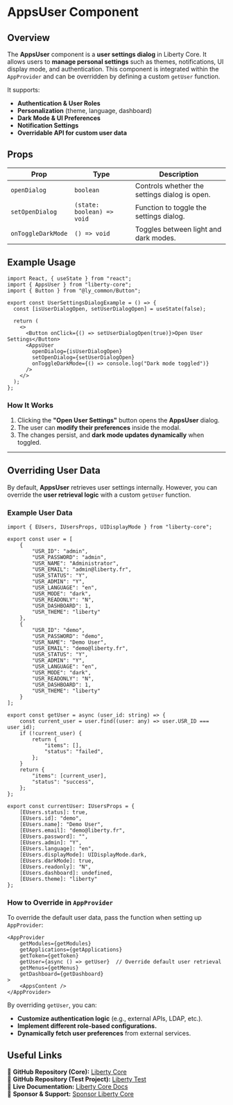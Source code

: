 # AppsUser Component

## Overview
The **AppsUser** component is a **user settings dialog** in Liberty Core. It allows users to **manage personal settings** such as themes, notifications, UI display mode, and authentication. 
This component is integrated within the `AppProvider` and can be overridden by defining a custom `getUser` function.

It supports:
- **Authentication & User Roles**
- **Personalization** (theme, language, dashboard)
- **Dark Mode & UI Preferences**
- **Notification Settings**
- **Overridable API for custom user data**

## Props
| Prop               | Type                         | Description |
|--------------------|----------------------------|-------------|
| `openDialog`    | `boolean`                 | Controls whether the settings dialog is open. |
| `setOpenDialog` | `(state: boolean) => void` | Function to toggle the settings dialog. |
| `onToggleDarkMode` | `() => void`           | Toggles between light and dark modes. |

## Example Usage
```tsx
import React, { useState } from "react";
import { AppsUser } from "liberty-core";
import { Button } from "@ly_common/Button";

export const UserSettingsDialogExample = () => {
  const [isUserDialogOpen, setUserDialogOpen] = useState(false);

  return (
    <>
      <Button onClick={() => setUserDialogOpen(true)}>Open User Settings</Button>
      <AppsUser 
        openDialog={isUserDialogOpen} 
        setOpenDialog={setUserDialogOpen} 
        onToggleDarkMode={() => console.log("Dark mode toggled")} 
      />
    </>
  );
};
```

### **How It Works**
1. Clicking the **"Open User Settings"** button opens the **AppsUser** dialog.
2. The user can **modify their preferences** inside the modal.
3. The changes persist, and **dark mode updates dynamically** when toggled.

---

## **Overriding User Data**
By default, **AppsUser** retrieves user settings internally. However, you can override the **user retrieval logic** with a custom `getUser` function.

### **Example User Data**
```tsx
import { EUsers, IUsersProps, UIDisplayMode } from "liberty-core";

export const user = [
    {
        "USR_ID": "admin",
        "USR_PASSWORD": "admin",
        "USR_NAME": "Administrator",
        "USR_EMAIL": "admin@liberty.fr",
        "USR_STATUS": "Y",
        "USR_ADMIN": "Y",
        "USR_LANGUAGE": "en",
        "USR_MODE": "dark",
        "USR_READONLY": "N",
        "USR_DASHBOARD": 1,
        "USR_THEME": "liberty"
    },
    {
        "USR_ID": "demo",
        "USR_PASSWORD": "demo",
        "USR_NAME": "Demo User",
        "USR_EMAIL": "demo@liberty.fr",
        "USR_STATUS": "Y",
        "USR_ADMIN": "Y",
        "USR_LANGUAGE": "en",
        "USR_MODE": "dark",
        "USR_READONLY": "N",
        "USR_DASHBOARD": 1,
        "USR_THEME": "liberty"
    }
];

export const getUser = async (user_id: string) => {
    const current_user = user.find((user: any) => user.USR_ID === user_id);
    if (!current_user) {
        return {
            "items": [],
            "status": "failed",
        };
    }
    return {
        "items": [current_user],
        "status": "success",
    };
};

export const currentUser: IUsersProps = {
    [EUsers.status]: true,
    [EUsers.id]: "demo",
    [EUsers.name]: "Demo User",
    [EUsers.email]: "demo@liberty.fr",
    [EUsers.password]: "",
    [EUsers.admin]: "Y",
    [EUsers.language]: "en",
    [EUsers.displayMode]: UIDisplayMode.dark,
    [EUsers.darkMode]: true,
    [EUsers.readonly]: "N",
    [EUsers.dashboard]: undefined,
    [EUsers.theme]: "liberty"
};
```

### **How to Override in `AppProvider`**
To override the default user data, pass the function when setting up `AppProvider`:

```tsx
<AppProvider
    getModules={getModules}
    getApplications={getApplications}
    getToken={getToken}
    getUser={async () => getUser}  // Override default user retrieval
    getMenus={getMenus}
    getDashboard={getDashboard}
>
    <AppsContent />
</AppProvider>
```

By overriding `getUser`, you can:
- **Customize authentication logic** (e.g., external APIs, LDAP, etc.).
- **Implement different role-based configurations.**
- **Dynamically fetch user preferences** from external services.

## Useful Links
🔗 **GitHub Repository (Core):** [Liberty Core](https://github.com/fblettner/liberty-core/)  
🔗 **GitHub Repository (Test Project):** [Liberty Test](https://github.com/fblettner/liberty-test/)  
📖 **Live Documentation:** [Liberty Core Docs](https://docs.nomana-it.fr/liberty-core/)  
💖 **Sponsor & Support:** [Sponsor Liberty Core](https://github.com/sponsors/fblettner) 